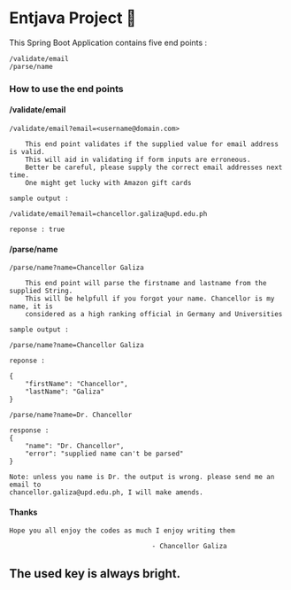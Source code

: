 # Entjava Project 🚀

This Spring Boot Application contains five end points :

    /validate/email
    /parse/name

### How to use the end points

#### /validate/email

    /validate/email?email=<username@domain.com>
        
        This end point validates if the supplied value for email address is valid.
        This will aid in validating if form inputs are erroneous.
        Better be careful, please supply the correct email addresses next time.
        One might get lucky with Amazon gift cards
        
    sample output : 
    
    /validate/email?email=chancellor.galiza@upd.edu.ph

    reponse : true

#### /parse/name
    
    /parse/name?name=Chancellor Galiza
        
        This end point will parse the firstname and lastname from the supplied String.
        This will be helpfull if you forgot your name. Chancellor is my name, it is
        considered as a high ranking official in Germany and Universities
        
    sample output : 
    
    /parse/name?name=Chancellor Galiza

    reponse : 
    
    {
        "firstName": "Chancellor",
        "lastName": "Galiza"
    }
    
    /parse/name?name=Dr. Chancellor
    
    response :
    {
        "name": "Dr. Chancellor",
        "error": "supplied name can't be parsed"
    }
    
    Note: unless you name is Dr. the output is wrong. please send me an email to
    chancellor.galiza@upd.edu.ph, I will make amends.
    


    
#### Thanks

    Hope you all enjoy the codes as much I enjoy writing them
    
                                        - Chancellor Galiza
    
## The used key  is always bright.
